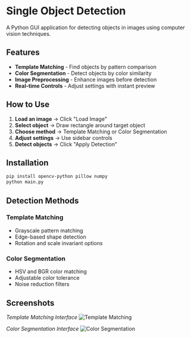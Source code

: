 # Single Object Detection

A Python GUI application for detecting objects in images using computer vision techniques.

## Features

- **Template Matching** - Find objects by pattern comparison
- **Color Segmentation** - Detect objects by color similarity
- **Image Preprocessing** - Enhance images before detection
- **Real-time Controls** - Adjust settings with instant preview

## How to Use

1. **Load an image** → Click "Load Image"
2. **Select object** → Draw rectangle around target object
3. **Choose method** → Template Matching or Color Segmentation
4. **Adjust settings** → Use sidebar controls
5. **Detect objects** → Click "Apply Detection"

## Installation

```bash
pip install opencv-python pillow numpy
python main.py
```

## Detection Methods

### Template Matching
- Grayscale pattern matching
- Edge-based shape detection
- Rotation and scale invariant options

### Color Segmentation
- HSV and BGR color matching
- Adjustable color tolerance
- Noise reduction filters

## Screenshots

*Template Matching Interface*
![Template Matching](screenshot1.png)

*Color Segmentation Interface*
![Color Segmentation](screenshot2.png)
